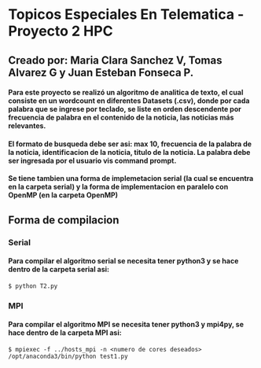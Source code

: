 # Topicos Especiales En Telematica - Proyecto 2 HPC

## Creado por: Maria Clara Sanchez V, Tomas Alvarez G y Juan Esteban Fonseca P.

#### Para este proyecto se realizó un algoritmo de analitica de texto, el cual consiste en un wordcount en diferentes Datasets (.csv), donde por cada palabra que se ingrese por teclado, se liste en orden descendente por frecuencia de palabra en el contenido de la noticia, las noticias más relevantes.

#### El formato de busqueda debe ser asi: max 10, frecuencia de la palabra de la noticia, identificacion de la noticia, titulo de la noticia. La palabra debe ser ingresada por el usuario vis command prompt.

#### Se tiene tambien una forma de implemetacion serial (la cual se encuentra en la carpeta serial) y la forma de implementacion en paralelo con OpenMP (en la carpeta OpenMP)

## Forma de compilacion

### Serial
#### Para compilar el algoritmo serial se necesita tener python3 y se hace dentro de la carpeta serial asi: 
    $ python T2.py

### MPI 
#### Para compilar el algoritmo MPI se necesita tener python3 y mpi4py, se hace dentro de la carpeta MPI asi: 
    $ mpiexec -f ../hosts_mpi -n <numero de cores deseados> /opt/anaconda3/bin/python test1.py
  
